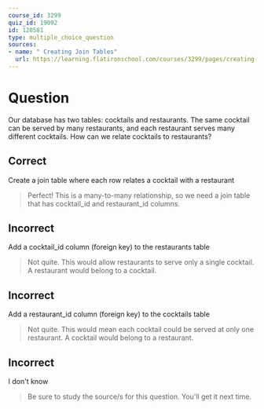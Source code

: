 ```yaml
---
course_id: 3299
quiz_id: 19092
id: 120581
type: multiple_choice_question
sources:
- name: " Creating Join Tables"
  url: https://learning.flatironschool.com/courses/3299/pages/creating-join-tables?module_item_id=143877
---
```


# Question

Our database has two tables: cocktails and restaurants. The same cocktail can be served by many restaurants, and each restaurant serves many different cocktails. How can we relate cocktails to restaurants?

## Correct

Create a join table where each row relates a cocktail with a restaurant

> Perfect! This is a many-to-many relationship, so we need a join table that has
> cocktail\_id and restaurant\_id columns.

## Incorrect

Add a cocktail\_id column (foreign key) to the restaurants table

> Not quite. This would allow restaurants to serve only a single cocktail. A
> restaurant would belong to a cocktail.

## Incorrect

Add a restaurant\_id column (foreign key) to the cocktails table

> Not quite. This would mean each cocktail could be served at only one restaurant.
> A cocktail would belong to a restaurant.

## Incorrect

I don't know

> Be sure to study the source/s for this question. You'll get it next time.
